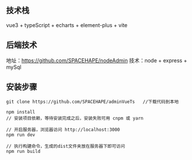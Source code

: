 
## 技术栈
vue3 + typeScript + echarts + element-plus + vite

## 后端技术
地址：https://github.com/SPACEHAPE/nodeAdmin
技术：node + express + mySql


## 安装步骤

```
git clone https://github.com/SPACEHAPE/adminVueTs   //下载代码到本地

npm install                               
// 安装项目依赖，等待安装完成之后，安装失败可用 cnpm 或 yarn

// 开启服务器，浏览器访问 http://localhost:3000
npm run dev

// 执行构建命令，生成的dist文件夹放在服务器下即可访问
npm run build
```

